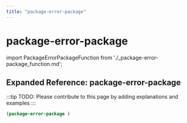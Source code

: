 ```yaml
---
title: "package-error-package"
---
```


# package-error-package

import PackageErrorPackageFunction from './_package-error-package_function.md';

<PackageErrorPackageFunction />

## Expanded Reference: package-error-package

:::tip
TODO: Please contribute to this page by adding explanations and examples
:::

```lisp
(package-error-package )
```
